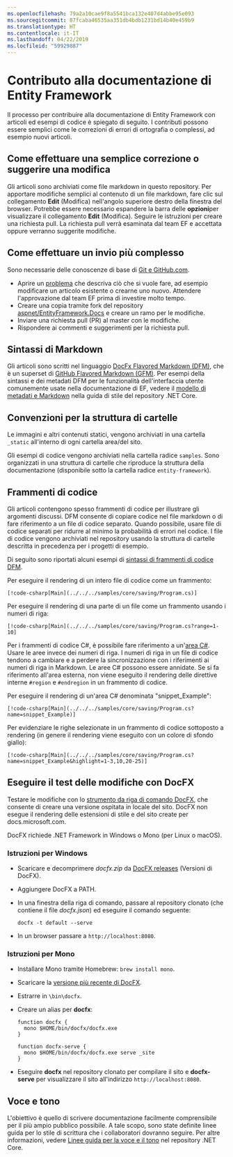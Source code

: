 ```yaml
---
ms.openlocfilehash: 79a2a10cae9f8a5541bca132e407d4abbe95e093
ms.sourcegitcommit: 87fcaba46535aa351db4bdb1231bd14b40e459b9
ms.translationtype: HT
ms.contentlocale: it-IT
ms.lasthandoff: 04/22/2019
ms.locfileid: "59929887"
---
```

# <a name="contributing-to-the-entity-framework-documentation"></a>Contributo alla documentazione di Entity Framework

Il processo per contribuire alla documentazione di Entity Framework con articoli ed esempi di codice è spiegato di seguito. I contributi possono essere semplici come le correzioni di errori di ortografia o complessi, ad esempio nuovi articoli.

## <a name="how-to-make-a-simple-correction-or-suggestion"></a>Come effettuare una semplice correzione o suggerire una modifica

Gli articoli sono archiviati come file markdown in questo repository. Per apportare modifiche semplici al contenuto di un file markdown, fare clic sul collegamento **Edit** (Modifica) nell'angolo superiore destro della finestra del browser. Potrebbe essere necessario espandere la barra delle **opzioni**per visualizzare il collegamento **Edit** (Modifica). Seguire le istruzioni per creare una richiesta pull. La richiesta pull verrà esaminata dal team EF e accettata oppure verranno suggerite modifiche.

## <a name="how-to-make-a-more-complex-submission"></a>Come effettuare un invio più complesso

Sono necessarie delle conoscenze di base di [Git e GitHub.com](https://guides.github.com/activities/hello-world/).

* Aprire un [problema](https://github.com/aspnet/EntityFramework.Docs/issues/new) che descriva ciò che si vuole fare, ad esempio modificare un articolo esistente o crearne uno nuovo. Attendere l'approvazione dal team EF prima di investire molto tempo.
* Creare una copia tramite fork del repository [aspnet/EntityFramework.Docs](https://github.com/aspnet/EntityFramework.Docs/) e creare un ramo per le modifiche.
* Inviare una richiesta pull (PR) al master con le modifiche.
* Rispondere ai commenti e suggerimenti per la richiesta pull.

## <a name="markdown-syntax"></a>Sintassi di Markdown

Gli articoli sono scritti nel linguaggio [DocFx Flavored Markdown (DFM)](http://dotnet.github.io/docfx/spec/docfx_flavored_markdown.html), che è un superset di [GitHub Flavored Markdown (GFM)](https://guides.github.com/features/mastering-markdown/). Per esempi della sintassi e dei metadati DFM per le funzionalità dell'interfaccia utente comunemente usate nella documentazione di EF, vedere il [modello di metadati e Markdown](https://github.com/dotnet/docs/blob/master/styleguide/template.md) nella guida di stile del repository .NET Core.

## <a name="folder-structure-conventions"></a>Convenzioni per la struttura di cartelle

Le immagini e altri contenuti statici, vengono archiviati in una cartella `_static` all'interno di ogni cartella area/del sito.

Gli esempi di codice vengono archiviati nella cartella radice `samples`. Sono organizzati in una struttura di cartelle che riproduce la struttura della documentazione (disponibile sotto la cartella radice `entity-framework`).

## <a name="code-snippets"></a>Frammenti di codice

Gli articoli contengono spesso frammenti di codice per illustrare gli argomenti discussi. DFM consente di copiare codice nel file markdown o di fare riferimento a un file di codice separato. Quando possibile, usare file di codice separati per ridurre al minimo la probabilità di errori nel codice. I file di codice vengono archiviati nel repository usando la struttura di cartelle descritta in precedenza per i progetti di esempio.

Di seguito sono riportati alcuni esempi di [sintassi di frammenti di codice DFM](http://dotnet.github.io/docfx/spec/docfx_flavored_markdown.html#code-snippet).

Per eseguire il rendering di un intero file di codice come un frammento:

``` none
[!code-csharp[Main](../../../samples/core/saving/Program.cs)]
```

Per eseguire il rendering di una parte di un file come un frammento usando i numeri di riga:

``` none
[!code-csharp[Main](../../../samples/core/saving/Program.cs?range=1-10]
```

Per i frammenti di codice C#, è possibile fare riferimento a un'[area C#](https://msdn.microsoft.com/library/9a1ybwek.aspx). Usare le aree invece dei numeri di riga. I numeri di riga in un file di codice tendono a cambiare e a perdere la sincronizzazione con i riferimenti ai numeri di riga in Markdown. Le aree C# possono essere annidate. Se si fa riferimento all'area esterna, non viene eseguito il rendering delle direttive interne `#region` e `#endregion` in un frammento di codice.

Per eseguire il rendering di un'area C# denominata "snippet_Example":

``` none
[!code-csharp[Main](../../../samples/core/saving/Program.cs?name=snippet_Example)]
```

Per evidenziare le righe selezionate in un frammento di codice sottoposto a rendering (in genere il rendering viene eseguito con un colore di sfondo giallo):

``` none
[!code-csharp[Main](../../../samples/core/saving/Program.cs?name=snippet_Example&highlight=1-3,10,20-25)]
```

## <a name="test-your-changes-with-docfx"></a>Eseguire il test delle modifiche con DocFX

Testare le modifiche con lo [strumento da riga di comando DocFX](https://dotnet.github.io/docfx/tutorial/docfx_getting_started.html#2-use-docfx-as-a-command-line-tool), che consente di creare una versione ospitata in locale del sito. DocFX non esegue il rendering delle estensioni di stile e del sito create per docs.microsoft.com.

DocFX richiede .NET Framework in Windows o Mono (per Linux o macOS).

### <a name="windows-instructions"></a>Istruzioni per Windows

* Scaricare e decomprimere *docfx.zip* da [DocFX releases](https://github.com/dotnet/docfx/releases) (Versioni di DocFX).
* Aggiungere DocFX a PATH.
* In una finestra della riga di comando, passare al repository clonato (che contiene il file *docfx.json*) ed eseguire il comando seguente:

   ``` console
   docfx -t default --serve
   ```

* In un browser passare a `http://localhost:8080`.

### <a name="mono-instructions"></a>Istruzioni per Mono

* Installare Mono tramite Homebrew: `brew install mono`.
* Scaricare la [versione più recente di DocFX](https://github.com/dotnet/docfx/releases/tag/v2.7.2).
* Estrarre in `\bin\docfx`.
* Creare un alias per **docfx**:

  ``` console
  function docfx {
    mono $HOME/bin/docfx/docfx.exe
  }

  function docfx-serve {
    mono $HOME/bin/docfx/docfx.exe serve _site
  }
  ```

* Eseguire **docfx** nel repository clonato per compilare il sito e **docfx-serve** per visualizzare il sito all'indirizzo `http://localhost:8080`.

## <a name="voice-and-tone"></a>Voce e tono

L'obiettivo è quello di scrivere documentazione facilmente comprensibile per il più ampio pubblico possibile. A tale scopo, sono state definite linee guida per lo stile di scrittura che i collaboratori dovranno seguire. Per altre informazioni, vedere [Linee guida per la voce e il tono](https://github.com/dotnet/docs/blob/master/styleguide/voice-tone.md) nel repository .NET Core.
